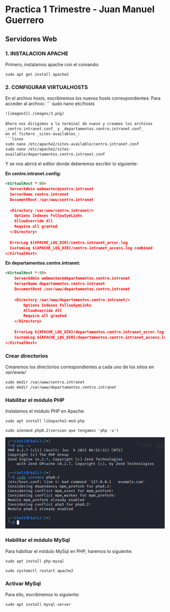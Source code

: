 # Practica 1 Trimestre - Juan Manuel Guerrero
## Servidores Web

### 1. INSTALACION APACHE
<a name="instAp"></a>
Primero, instalamos apache con el comando:
```linux
sudo apt get install apache2
```

### 2. CONFIGURAR VIRTUALHOSTS
<a name="confVH"></a>
En el archivo _hosts_, escribiremos los nuevos hosts correspondientes:
Para acceder al archivo: ```
sudo nano etc/hosts
```
![imagen3](./images/3.png)

Ahora nos dirigimos a la terminal de nuevo y creamos los archivos _centro.intranet.conf_ y _departamentos.centro.intranet.conf_
en el fichero _sites-availables_:
```linux
sudo nano /etc/apache2/sites-available/centro.intranet.conf
sudo nano /etc/apache2/sites-available/departamentos.centro.intranet.conf
```
Y se nos abrirá el editor donde deberemos escribir lo siguiente:

**En centro.intranet.config:**
```xml                                                                            
<VirtualHost *:80>
  ServerAdmin webmaster@centro.intranet
  ServerName centro.intranet
  DocumentRoot /var/www/centro.intranet

  <Directory /var/www/centro.intranet/>
    Options Indexes FollowSymLinks
    AllowOverride All
    Require all granted
  </Directory>

  ErrorLog ${APACHE_LOG_DIR}/centro.intranet_error.log
  CustomLog ${APACHE_LOG_DIR}/centro.intranet_access.log combined
</VirtualHost>
```

**En departamentos.centro.intranet:**
```xml                                                                            
<VirtualHost *:80>
    ServerAdmin webmaster@departamentos.centro.intranet
    ServerName departamentos.centro.intranet
    DocumentRoot /var/www/departamentos.centro.intranet

    <Directory /var/www/departamentos.centro.intranet/>
        Options Indexes FollowSymLinks
        AllowOverride All
        Require all granted
    </Directory>

    ErrorLog ${APACHE_LOG_DIR}/departamentos.centro.intranet_error.log
    CustomLog ${APACHE_LOG_DIR}/departamentos.centro.intranet_access.log combined
</VirtualHost>
```

### Crear directorios
<a name="crearDir"></a>
Crearemos los directorios correspondientes a cada uno de los sitios en _var/www/_

```linux
sudo mkdir /var/www/centro.intranet
sudo mkdir /var/www/departamentos.centro.intranet
```

### Habilitar el módulo PHP
<a name="habPhp"></a>
Instalamos el módulo PHP en Apache:
```linux
sudo apt install libapache2-mod-php
```
```linux
sudo a2enmod php8.2(version que tengamos 'php -v')
```
![imagen1](./images/1.png)

### Habilitar el módulo MySql
<a name="habMSQL"></a>
Para habilitar el módulo MySql en PHP, haremos lo siguiente:
```linux
sudo apt install php-mysql
```
```linux
sudo systemctl restart apache2
```

### Activar MySql
<a name="activMSQL"></a>
Para ello, escribiremos lo siguiente:

```linux
sudo apt install mysql-server
```
